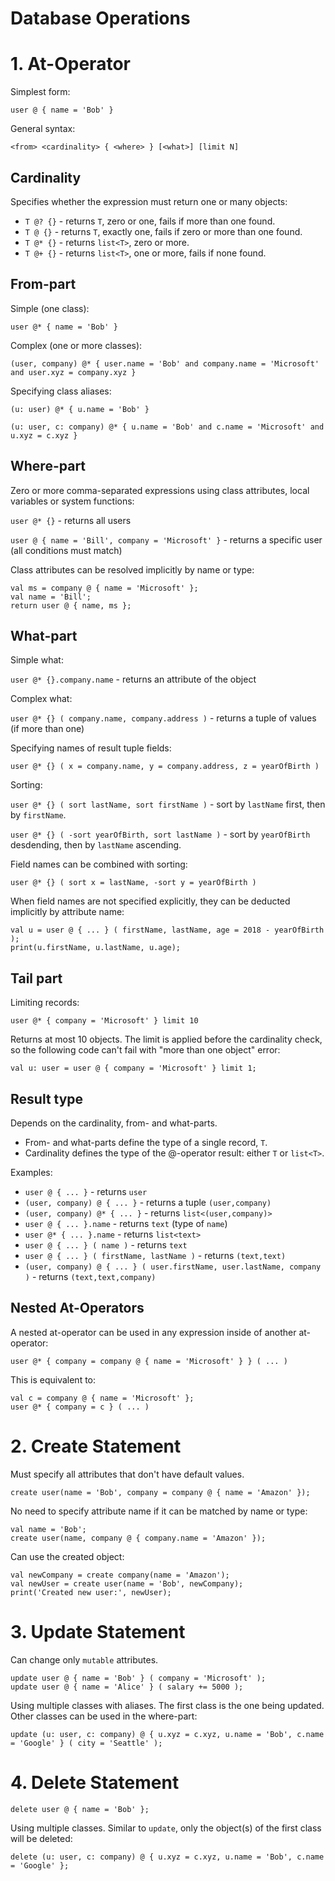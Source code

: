 # Database Operations

# 1. At-Operator

Simplest form:

`user @ { name = 'Bob' }`

General syntax:

`<from> <cardinality> { <where> } [<what>] [limit N]`

## Cardinality

Specifies whether the expression must return one or many objects:

* `T @? {}` - returns `T`, zero or one, fails if more than one found.
* `T @ {}` - returns `T`, exactly one, fails if zero or more than one found.
* `T @* {}` - returns `list<T>`, zero or more.
* `T @+ {}` - returns `list<T>`, one or more, fails if none found.

## From-part

Simple (one class):

`user @* { name = 'Bob' }`

Complex (one or more classes):

`(user, company) @* { user.name = 'Bob' and company.name = 'Microsoft' and user.xyz = company.xyz }`

Specifying class aliases:

`(u: user) @* { u.name = 'Bob' }`

`(u: user, c: company) @* { u.name = 'Bob' and c.name = 'Microsoft' and u.xyz = c.xyz }`


## Where-part

Zero or more comma-separated expressions using class attributes, local variables or system functions:

`user @* {}` - returns all users

`user @ { name = 'Bill', company = 'Microsoft' }` - returns a specific user (all conditions must match)

Class attributes can be resolved implicitly by name or type:

```
val ms = company @ { name = 'Microsoft' };
val name = 'Bill';
return user @ { name, ms };
```

## What-part

Simple what:

`user @* {}.company.name` - returns an attribute of the object

Complex what:

`user @* {} ( company.name, company.address )` - returns a tuple of values (if more than one)

Specifying names of result tuple fields:

`user @* {} ( x = company.name, y = company.address, z = yearOfBirth )`

Sorting:

`user @* {} ( sort lastName, sort firstName )` - sort by `lastName` first, then by `firstName`.

`user @* {} ( -sort yearOfBirth, sort lastName )` - sort by `yearOfBirth` desdending, then by `lastName` ascending.

Field names can be combined with sorting:

`user @* {} ( sort x = lastName, -sort y = yearOfBirth )`

When field names are not specified explicitly, they can be deducted implicitly by attribute name:

```
val u = user @ { ... } ( firstName, lastName, age = 2018 - yearOfBirth );
print(u.firstName, u.lastName, u.age);
```

## Tail part

Limiting records:

`user @* { company = 'Microsoft' } limit 10`

Returns at most 10 objects. The limit is applied before the cardinality check, so the following code can't fail with "more than one object" error:

`val u: user = user @ { company = 'Microsoft' } limit 1;`

## Result type

Depends on the cardinality, from- and what-parts.

* From- and what-parts define the type of a single record, `T`.
* Cardinality defines the type of the @-operator result: either `T` or `list<T>`.

Examples:

* `user @ { ... }` - returns `user`
* `(user, company) @ { ... }` - returns a tuple `(user,company)`
* `(user, company) @* { ... }` - returns `list<(user,company)>`
* `user @ { ... }.name` - returns `text` (type of `name`)
* `user @* { ... }.name` - returns `list<text>`
* `user @ { ... } ( name )` - returns `text`
* `user @ { ... } ( firstName, lastName )` - returns `(text,text)`
* `(user, company) @ { ... } ( user.firstName, user.lastName, company )` - returns `(text,text,company)`

## Nested At-Operators

A nested at-operator can be used in any expression inside of another at-operator:

`user @* { company = company @ { name = 'Microsoft' } } ( ... )`

This is equivalent to:

```
val c = company @ { name = 'Microsoft' };
user @* { company = c } ( ... )
```

# 2. Create Statement

Must specify all attributes that don't have default values.


```
create user(name = 'Bob', company = company @ { name = 'Amazon' });
```

No need to specify attribute name if it can be matched by name or type:
```
val name = 'Bob';
create user(name, company @ { company.name = 'Amazon' });
```

Can use the created object:
```
val newCompany = create company(name = 'Amazon');
val newUser = create user(name = 'Bob', newCompany);
print('Created new user:', newUser);
```

# 3. Update Statement

Can change only `mutable` attributes.

```
update user @ { name = 'Bob' } ( company = 'Microsoft' );
update user @ { name = 'Alice' } ( salary += 5000 );
```

Using multiple classes with aliases. The first class is the one being updated. Other classes can be used in the where-part:

```
update (u: user, c: company) @ { u.xyz = c.xyz, u.name = 'Bob', c.name = 'Google' } ( city = 'Seattle' );
```

# 4. Delete Statement

```
delete user @ { name = 'Bob' };
```

Using multiple classes. Similar to `update`, only the object(s) of the first class will be deleted:
```
delete (u: user, c: company) @ { u.xyz = c.xyz, u.name = 'Bob', c.name = 'Google' };
```
